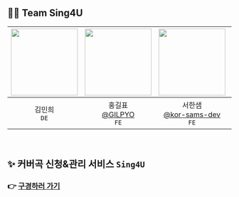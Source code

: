 ## 🧑‍💻 Team Sing4U

|<img src="https://avatars.githubusercontent.com/u/165978255?v=4" width="150" height="150"/>|<img src="https://avatars.githubusercontent.com/u/172981600?v=4" width="150" height="150"/>|<img src="https://avatars.githubusercontent.com/u/95661930?v=4" width="150" height="150"/>|<img src="https://avatars.githubusercontent.com/u/57895643?v=4" width="150" height="150"/>|<img src="https://avatars.githubusercontent.com/u/113245861?v=4" width="150" height="150"/>|
|:-:|:-:|:-:|:-:|:-:|
|김민희<br/>`DE`|홍길표<br/>[@GILPYO](https://github.com/GILPYO)<br/>`FE`|서한샘<br/>[@kor-sams-dev](https://github.com/kor-sams-dev)<br/>`FE`|임종훈<br/>[@leemhoon00](https://github.com/leemhoon00)<br/>`BE`|신우찬<br/>[@Springpome](https://github.com/Springpome)<br/>`PM`,`기획`|

<br>

## ✨ 커버곡 신청&관리 서비스 `Sing4U`
### 👉 [**구경하러 가기**](https://sing4u.kr/)
